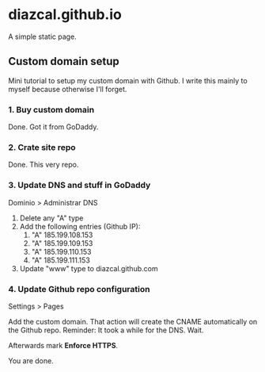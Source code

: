 # diazcal.github.io
A simple static page.
## Custom domain setup
Mini tutorial to setup my custom domain with Github. I write this mainly to myself because otherwise I'll forget.
### 1. Buy custom domain
Done. Got it from GoDaddy.
### 2. Crate site repo
Done. This very repo.
### 3. Update DNS and stuff in GoDaddy
Dominio > Administrar DNS
1. Delete any "A" type
2. Add the following entries (Github IP):
   1. "A" 185.199.108.153
   2. "A" 185.199.109.153
   3. "A" 185.199.110.153
   4. "A" 185.199.111.153
3. Update "www" type to diazcal.github.com
### 4. Update Github repo configuration
Settings > Pages

Add the custom domain. That action will create the CNAME automatically on the Github repo. 
Reminder: It took a while for the DNS. Wait.

Afterwards mark **Enforce HTTPS**.

You are done.